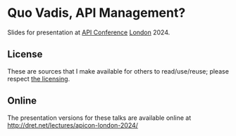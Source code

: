# Quo Vadis, API Management?

Slides for presentation at [API Conference](https://apiconference.net/) [London](https://apiconference.net/london/) 2024.

## License

These are sources that I make available for others to read/use/reuse; please respect [the licensing](../LICENSE).


## Online

The presentation versions for these talks are available online at http://dret.net/lectures/apicon-london-2024/
